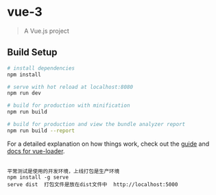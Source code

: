 # vue-3

> A Vue.js project

## Build Setup

``` bash
# install dependencies
npm install

# serve with hot reload at localhost:8080
npm run dev

# build for production with minification
npm run build

# build for production and view the bundle analyzer report
npm run build --report
```

For a detailed explanation on how things work, check out the [guide](http://vuejs-templates.github.io/webpack/) and [docs for vue-loader](http://vuejs.github.io/vue-loader).
##
    平常测试是使用的开发环境，上线打包是生产环境
    npm install -g serve
    serve dist  打包文件是放在dist文件中  http://localhost:5000